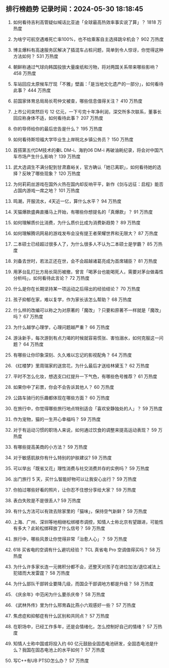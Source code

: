
## 排行榜趋势 记录时间：2024-05-30 18:18:45
  
  1. 如何看待吉利高管疑似喊话比亚迪「全球最高热效率事实说了算」？ 1818 万热度
    
  2. 为啥宁可航空遇难死亡率100%，也不给乘客自主选择跳伞机会？ 902 万热度
    
  3. 博主爆料有高速服务区解决了插混车占桩问题，简单到令人惊讶，你觉得这种方法如何？ 531 万热度
    
  4. 朝鲜称通过气球向韩国投放大量废纸和污物，将对两国关系带来哪些影响？ 458 万热度
    
  5. 车站回应太原候车厅现「不雅」壁画：「是当地文化遗产的一部分」，如何看待此事？ 444 万热度
    
  6. 前国家体育总局局长苟仲文被查，哪些信息值得关注？ 410 万热度
    
  7. 上市公司突然巨亏 12 亿元，一下亏完十年净利润，深交所多次联系，董事长回应称身体不适，如何看待此事？ 207 万热度
    
  8. 你的导师给你的最后忠告是什么？ 195 万热度
    
  9. 如何看待斯坦福大学毕业生上岸皖北乡镇公务员？ 150 万热度
    
  10. 首搭第五代DM技术的秦L DM-i、海豹06 DM-i 再破油耗纪录，将会对中国汽车市场产生什么影响？ 139 万热度
    
  11. 武大选调生不满分配到甘肃嘉峪关，官方确认「她已离职」，如何看待她的选择？反映了哪些现象？ 120 万热度
    
  12. 为何莉莉丝游戏在国外火热在国内却反响平平，新作《剑与远征：启程》能否占国内游戏一席之地？ 101 万热度
    
  13. 鸣潮，开服流水，4天近一亿，算什么水平？ 94 万热度
    
  14. 天猫爆款盛典直播马上开始，有哪些你想提名的「真爆款」？ 91 万热度
    
  15. 如何理解质价比消费，为什么质价比成为消费新趋势？ 89 万热度
    
  16. 如何理解腾讯网易的游戏发布会没有提王者荣耀世界和无限大？ 87 万热度
    
  17. 二本硕士已经超过很多人了，为什么很多人不认为二本硕士是学霸？ 85 万热度
    
  18. 刘备去世时，若法正还在世，会不会超越诸葛亮成为首席辅臣？ 81 万热度
    
  19. 用茅台乱打比方局长简历被撤，曾言「喝茅台也能喝死人，需要对茅台做毒性分析吗」，如何看待此言论？ 72 万热度
    
  20. 什么是你在长期坚持某一项运动之后得出的经验结论？ 70 万热度
    
  21. 孩子抑郁在家，难以复学，作为家长该怎么帮助？ 68 万热度
    
  22. 什么样的改编可以称之为对原著的「魔改」？只要和原著不一样就是「魔改」吗？ 67 万热度
    
  23. 为什么越学心理学，心理问题越严重？ 66 万热度
    
  24. 游泳新手，每次游到有点力竭的时候就容易慌张、害怕溺水，如何克服这一问题？ 64 万热度
    
  25. 有哪些让你印象深刻、久久难以忘记的影视配角？ 64 万热度
    
  26. 《红楼梦》里周瑞家的送宫花，为什么最后才送给林黛玉？ 62 万热度
    
  27. 平时不怎么化妆，想选支口红提升一下气色，有哪些色号推荐？ 61 万热度
    
  28. 如果你中了彩票，你会不会告诉其他人？ 60 万热度
    
  29. 公路车骑行的乐趣都体现在哪些方面？ 60 万热度
    
  30. 在旅行中，你觉得哪些旅行地点特别适合「喜欢安静独处的人」？ 59 万热度
    
  31. 作为宠物，猫的一生开心幸福吗？ 59 万热度
    
  32. 对于有运动习惯的职场人来说，如何通过饮食的调整来提高运动表现？ 59 万热度
    
  33. 有哪些提高美商的小方法？ 59 万热度
    
  34. 对于敏感肌肤你有什么特别的护肤建议? 59 万热度
    
  35. 可以举出「既省又花」理性消费与社交消费并存的实例吗？ 59 万热度
    
  36. 出门旅行 5 天，买什么智能好物可以让我安心出行？ 59 万热度
    
  37. 你拍过哪些好看的照片，让你忍不住想分享给大家？ 59 万热度
    
  38. 表白失败是不是很丢人? 59 万热度
    
  39. 有什么方法可以有效去除家里的「猫味」，保持空气新鲜？ 59 万热度
    
  40. 上海、广州、深圳等地相继松绑楼市调控，知情人士称北京有望跟进，可能性有多大？此轮松绑释放了什么信号？ 59 万热度
    
  41. 旅行中，哪些风景让你觉得非常「治愈人心」？ 59 万热度
    
  42. 618 买省电的空调有什么避坑经验？ TCL 真省电 Pro 空调值得买吗？ 58 万热度
    
  43. 为什么许多家长连一元微积分都不会，还整天对孩子在进位加法/退位减法上犯错而大发雷霆？ 58 万热度
    
  44. 为什么部队干部转业要降几级，而国企干部调地方都是升级？ 58 万热度
    
  45. 《庆余年》中范闲为什么要杀庆帝？ 58 万热度
    
  46. 《武林外传》里为什么邢育森比燕小六观感好一些？ 57 万热度
    
  47. 焦虑症和抑郁症有什么区别和共同点？ 57 万热度
    
  48. 在职场中，已经工作多年，还是会情绪化，怎么控制好自己的情绪？ 57 万热度
    
  49. 知情人士称中国或将投入约 60 亿元鼓励全固态电池研发，全固态电池是什么？我国在固态电池上的水平如何？ 57 万热度
    
  50. 写C++有UB PTSD怎么办？ 57 万热度
    